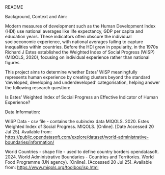 README

Background, Context and Aim:

Modern measures of development such as the Human Development Index (HDI) use national averages like life expectancy, GDP per capita and education years. These indicators often obscure the individual socioeconomic experience, with national averages failing to capture inequalities within countries. Before the HDI grew in popularity, in the 1970s Richard J Estes established the Weighted Index of Social Progress (WISP) (MIQOLS, 2020), focusing on individual experience rather than national figures.

This project aims to determine whether Estes’  WISP meaningfully represents human experience by creating clusters beyond the standard ‘developed, developing and underdeveloped’ categorisation, helping answer the following research question:

Is Estes’ Weighted Index of Social Progress an Effective Indicator of Human Experience?


Data Information:

WISP Data - csv file - contains the subindex data
MIQOLS. 2020. Estes Weighted Index of Social Progress. MIQOLS. [Online]. [Date Accessed 20 Jul 25]. Available from: https://public.opendatasoft.com/explore/dataset/world-administrative-boundaries/information/

World Countries - shape file - used to define country borders
opendatasoft. 2024. World Administrative Boundaries - Countries and Territories. World Food Programme (UN agency). [Online]. [Accessed 20 Jul 25]. Available from: https://www.miqols.org/toolbox/isp.html
